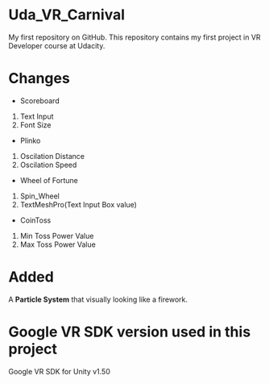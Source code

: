 # Uda_VR_Carnival
My first repository on GitHub. This repository contains my first project in VR Developer course at Udacity.
# Changes
- Scoreboard
1. Text Input
2. Font Size
- Plinko
1. Oscilation Distance
2. Oscilation Speed
- Wheel of Fortune
1. Spin_Wheel
1. TextMeshPro(Text Input Box value)
- CoinToss
1. Min Toss Power Value
2. Max Toss Power Value
# Added
A **Particle System** that visually looking like a firework.
# Google VR SDK version used in this project
Google VR SDK for Unity v1.50
